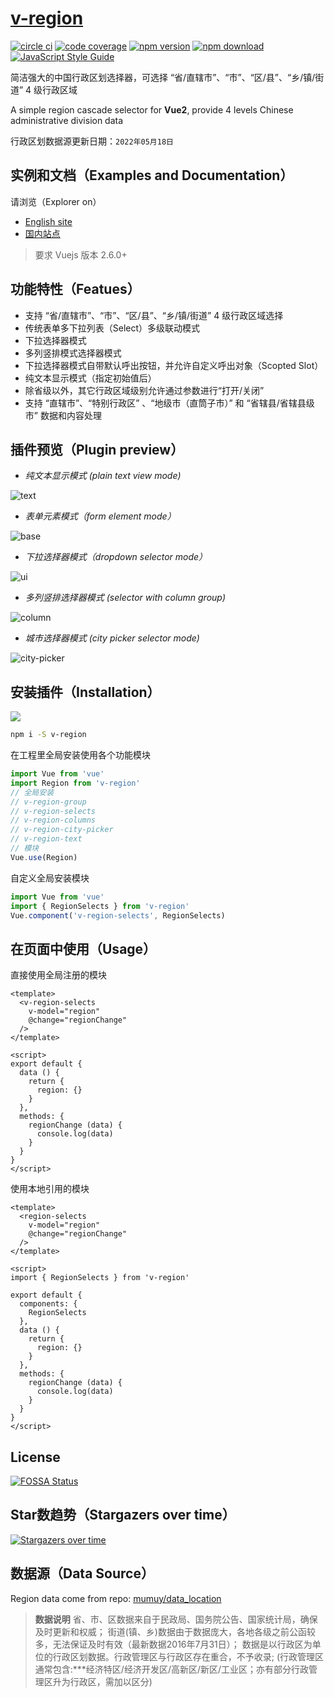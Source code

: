 # [v-region](https://terryz.github.io/vue/#/region)

[![circle ci](https://circleci.com/gh/TerryZ/v-region.svg?style=svg)](https://circleci.com/gh/TerryZ/v-region)
[![code coverage](https://codecov.io/gh/TerryZ/v-region/branch/master/graph/badge.svg)](https://codecov.io/gh/TerryZ/v-region)
[![npm version](https://img.shields.io/npm/v/v-region.svg)](https://www.npmjs.com/package/v-region)
[![npm download](https://img.shields.io/npm/dy/v-region.svg)](https://www.npmjs.com/package/v-region)
[![JavaScript Style Guide](https://img.shields.io/badge/code_style-standard-brightgreen.svg)](https://standardjs.com)

简洁强大的中国行政区划选择器，可选择 “省/直辖市”、“市”、“区/县”、“乡/镇/街道” 4 级行政区域

A simple region cascade selector for **Vue2**, provide 4 levels Chinese administrative division data

行政区划数据源更新日期：`2022年05月18日`

## 实例和文档（Examples and Documentation）

请浏览（Explorer on）

- [English site](https://terryz.github.io/vue/#/region)
- [国内站点](https://terryz.gitee.io/vue/#/region)

> 要求 Vuejs 版本 2.6.0+

## 功能特性（Featues）

- 支持 “省/直辖市”、“市”、“区/县”、“乡/镇/街道” 4 级行政区域选择
- 传统表单多下拉列表（Select）多级联动模式
- 下拉选择器模式
- 多列竖排模式选择器模式
- 下拉选择器模式自带默认呼出按钮，并允许自定义呼出对象（Scopted Slot）
- 纯文本显示模式（指定初始值后）
- 除省级以外，其它行政区域级别允许通过参数进行“打开/关闭”
- 支持 “直辖市”、“特别行政区” 、“地级市（直筒子市）” 和 “省辖县/省辖县级市” 数据和内容处理

## 插件预览（Plugin preview）

- *纯文本显示模式 (plain text view mode)*

![text](https://terryz.github.io/image/v-region/v-region-text.png)

- *表单元素模式（form element mode）*

![base](https://terryz.github.io/image/v-region/v-region-base.png)

- *下拉选择器模式（dropdown selector mode）*

![ui](https://terryz.github.io/image/v-region/v-region-ui.png)

- *多列竖排选择器模式 (selector with column group)*

![column](https://terryz.github.io/image/v-region/v-region-column.png)

- *城市选择器模式 (city picker selector mode)*

![city-picker](https://terryz.github.io/image/v-region/v-region-city-picker.png)

## 安装插件（Installation）

<a href="https://nodei.co/npm/v-region/"><img src="https://nodei.co/npm/v-region.png"></a>

```sh
npm i -S v-region
```

在工程里全局安装使用各个功能模块

```js
import Vue from 'vue'
import Region from 'v-region'
// 全局安装
// v-region-group
// v-region-selects
// v-region-columns
// v-region-city-picker
// v-region-text
// 模块
Vue.use(Region)
```

自定义全局安装模块

```js
import Vue from 'vue'
import { RegionSelects } from 'v-region'
Vue.component('v-region-selects', RegionSelects)
```

## 在页面中使用（Usage）

直接使用全局注册的模块

```vue
<template>
  <v-region-selects
    v-model="region"
    @change="regionChange"
  />
</template>

<script>
export default {
  data () {
    return {
      region: {}
    }
  },
  methods: {
    regionChange (data) {
      console.log(data)
    }
  }
}
</script>
```

使用本地引用的模块

```vue
<template>
  <region-selects
    v-model="region"
    @change="regionChange"
  />
</template>

<script>
import { RegionSelects } from 'v-region'

export default {
  components: {
    RegionSelects
  },
  data () {
    return {
      region: {}
    }
  },
  methods: {
    regionChange (data) {
      console.log(data)
    }
  }
}
</script>
```

## License

[![FOSSA Status](https://app.fossa.io/api/projects/git%2Bgithub.com%2FTerryZ%2Fv-region.svg?type=large)](https://app.fossa.io/projects/git%2Bgithub.com%2FTerryZ%2Fv-region?ref=badge_large)

## Star数趋势（Stargazers over time）

[![Stargazers over time](https://starcharts.herokuapp.com/TerryZ/v-region.svg)](https://starcharts.herokuapp.com/TerryZ/v-region)

## 数据源（Data Source）

Region data come from repo: [mumuy/data_location](https://github.com/mumuy/data_location)

> **数据说明**
> 省、市、区数据来自于民政局、国务院公告、国家统计局，确保及时更新和权威；
> 街道(镇、乡)数据由于数据庞大，各地各级之前公函较多，无法保证及时有效（最新数据2016年7月31日）；
> 数据是以行政区为单位的行政区划数据。行政管理区与行政区存在重合，不予收录;
> (行政管理区通常包含:***经济特区/经济开发区/高新区/新区/工业区；亦有部分行政管理区升为行政区，需加以区分)
